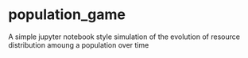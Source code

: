 # population_game
A simple jupyter notebook style simulation of the evolution of resource distribution amoung a population over time
